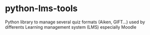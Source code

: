 # python-lms-tools
Python library to manage several quiz formats (Aiken, GIFT...) used by differents Learning management system (LMS) especially Moodle

